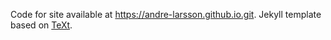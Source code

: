 Code for site available at https://andre-larsson.github.io.git.
Jekyll template based on [TeXt](https://github.com/kitian616/jekyll-TeXt-theme).

